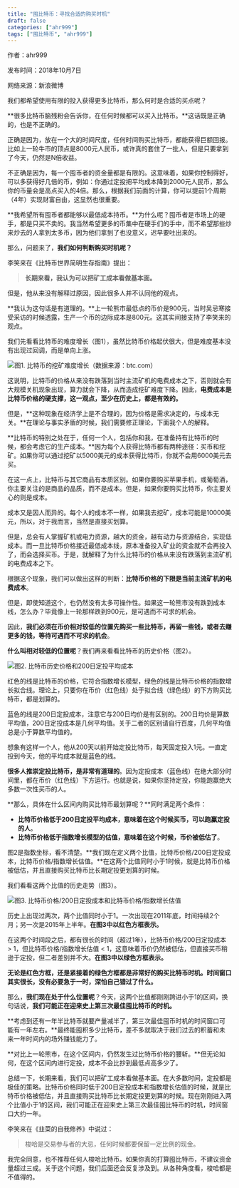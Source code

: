 ```yaml
---
title: "囤比特币：寻找合适的购买时机"
draft: false
categories: ["ahr999"]
tags: ["囤比特币", "ahr999"]
---
```


作者：ahr999

发布时间：2018年10月7日

网络来源：新浪微博

我们都希望使用有限的投入获得更多比特币，那么何时是合适的买点呢？

**很多比特币脑残粉会告诉你，在任何时候都可以买入比特币。**这话既是正确的，也是不正确的。

正确是因为，放在一个大的时间尺度，任何时间购买比特币，都能获得巨额回报。比如上一轮牛市的顶点是8000元人民币，或许真的套住了一批人，但是只要拿到了今天，仍然是N倍收益。

不正确是因为，每一个囤币者的资金量都是有限的。这意味着，如果你控制得好，可以多获得好几倍的币，例如：你通过定投把平均成本降到2000元人民币，那么你的币量会是高点买入的4倍。那么，根据我们前面的计算，你可以提前1个周期（4年）实现财富自由，这显然也很重要。

**我希望所有囤币者都能够以最低成本持币。**为什么呢？囤币者是市场上的硬手，都是只买不卖的。我当然希望更多的币集中在硬手们的手中，而不希望那些炒来炒去的人拿到太多币，因为他们拿到了也没意义，迟早要吐出来的。

那么，问题来了，**我们如何判断购买时机呢？**

李笑来在《比特币世界简明生存指南》提出：

> **长期来看，我认为可以把矿工成本看做基本面。**

但是，他从来没有解释过原因，因此很多人并不认同他的观点。

**我认为这句话是有道理的。**上一轮熊市最低点的币价是900元，当时吴忌寒接受采访的时候透露，生产一个币的边际成本是800元。这其实间接支持了李笑来的观点。

我们先看看比特币的难度增长（图1），虽然比特币价格起伏很大，但是难度基本没有出现过回调，而是单向上涨。

![图1. 比特币的挖矿难度增长（数据来源：btc.com）](https://suncle-public.oss-cn-shenzhen.aliyuncs.com/uPic/35AE18E0-D530-4A45-9EAB-8BC79D00A325-1635945997321.jpeg)

这说明，比特币的价格从来没有跌落到当时主流矿机的电费成本之下，否则就会有大规模关机现象出现，算力就会下降，从而造成挖矿难度下降。因此，**电费成本是比特币价格的硬支撑，这一观点，至少在历史上，都是有效的。**

但是，**这种现象在经济学上是不合理的，因为价格是需求决定的，与成本无关。**在理论与事实矛盾的时候，我们需要修正理论，下面我个人的解释。

**比特币的特别之处在于，任何一个人，包括你和我，在准备持有比特币的时候，都会考虑它的生产成本。**因为每个人获得比特币都有两种途径：买币和挖矿。如果你可以通过挖矿以5000美元的成本获得比特币，你就不会用6000美元去买。

在这一点上，比特币与其它商品有本质区别。如果你要购买苹果手机，或葡萄酒，你主要关注的是商品的品质，而不是成本。但是，如果你要购买比特币，你主要关心的则是成本。

成本又是因人而异的。每个人的成本不一样，如果我去挖矿，成本可能是10000美元，所以，对于我而言，当然是直接买划算。

但是，总会有人掌握矿机或电力资源，越大的资金，越有动力与资源结合，实现低成本。而一旦比特币价格接近最低成本线，原本准备投入矿业的资金就不会再投入了，而会选择买币。于是，就解释了为什么比特币的价格从来没有跌落到主流矿机的电费成本之下。

根据这个现象，我们可以做出这样的判断：**比特币价格的下限是当前主流矿机的电费成本**。

但是，即使知道这个，也仍然没有太多可操作性。如果这一轮熊市没有跌到成本线，怎么办？毕竟像上一轮那样跌到900元，是可遇而不可求的机会。

因此，**我们必须在币价相对较低的位置先购买一些比特币，再留一些钱，或者去赚更多的钱，等待可遇而不可求的机会**。

**什么叫相对较低的位置呢**？我们再来看看比特币的历史价格（图2）。

![图2. 比特币历史价格和200日定投平均成本](https://suncle-public.oss-cn-shenzhen.aliyuncs.com/uPic/DDC99941-2BC3-4946-99A9-5CBD200C8347-1635946006792.jpeg)

红色的线是比特币的价格，它符合指数增长模型，绿色的线是比特币价格的指数增长拟合线。理论上，只要你在币价（红色线）处于拟合线（绿色线）的下方购买比特币，都是划算的。

蓝色的线是200日定投成本，注意它与200日均价是有区别的。200日均价是算数平均值，200日定投成本是几何平均值。关于二者的区别请自行百度，几何平均值总是小于算数平均值的。

想象有这样一个人，他从200天以前开始定投比特币，每天固定投入1元。一直定投到今天，他的平均成本就是蓝色的线。

**很多人推崇定投比特币，是非常有道理的**。因为定投成本（蓝色线）在绝大部分时间里，都在币价（红色线）下方运行。也就是说，如果你坚持定投，你能跑赢绝大多数一次性买币的人。

**那么，具体在什么区间内购买比特币最划算呢？**同时满足两个条件：

- **比特币价格低于200日定投平均成本，意味着在这个时候买币，可以跑赢定投的人**。
- **比特币价格低于指数增长模型的估值，意味着在这个时候，币价被低估了**。

图2是指数坐标，看不清楚。**我们现在定义两个比值，比特币价格/200日定投成本，比特币价格/指数增长估值。**在这两个比值同时小于1时候，就是比特币价格被低估，并且直接购买比特币比长期定投更划算的时候。

我们看看这两个比值的历史走势（图3）。

![图3. 比特币价格/200日定投成本和比特币价格/指数增长估值](https://suncle-public.oss-cn-shenzhen.aliyuncs.com/uPic/F7ED806E-2C8D-4D4B-8CD8-A71527385FC9-1635946011165.jpeg)

历史上出现过两次，两个比值同时小于1。一次出现在2011年底，时间持续2个月；另一次是2015年上半年。**在图3中以红色方框表示。**

在这两个时间段之后，都有很长的时间（超过1年），比特币价格/200日定投成本 > 1，但比特币价格/指数增长估值 < 1，这意味着币价仍然被低估，但直接买币稍逊于定投，但二者差别并不大。**在图3中以绿色方框表示。**

**无论是红色方框，还是紧接着的绿色方框都是非常好的购买比特币时机。时间窗口其实很长，没有必要急于一时，深怕自己错过了什么。**

那么，**我们现在处于什么位置呢**？今天，这两个比值都刚刚跨进小于1的区间，换句话说，**我们可能正在迎来史上第三次最佳囤比特币的时机。**

**考虑到还有一年半比特币就要产量减半了，第三次最佳囤币时机的时间窗口可能有一年左右。**最终能囤积多少比特币，差不多就取决于我们过去的积蓄和未来一年时间内的场外赚钱能力了。

**对比上一轮熊市，在这个区间内，仍然发生过比特币价格的腰斩。**但无论如何，在这个区间内进行定投，成本不会比抄到最低点高多少了。

总结一下，长期来看，我们可以把矿工成本看做基本面。在大多数时间，定投都是极佳的策略。比特币价格同时低于200日定投成本和指数增长估值的时候，就是比特币价格被低估，并且直接购买比特币比长期定投更划算的时候。现在刚刚进入两个比值小于1的区间，我们可能正在迎来史上第三次最佳囤比特币的时机，时间窗口大约一年。

李笑来在《韭菜的自我修养》中说过：

> 梭哈是交易参与者的大忌，任何时候都要保留一定比例的现金。

我完全同意，也不推荐任何人梭哈比特币。如果你真的打算囤比特币，不建议资金量超过三成。关于这个问题，我们后面还会反复涉及到。从各种角度看，梭哈都是不值得的。
